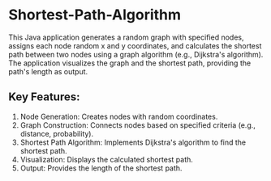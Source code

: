 # Shortest-Path-Algorithm

This Java application generates a random graph with specified nodes, assigns each node random x and y coordinates, and calculates the shortest path between two nodes using a graph algorithm (e.g., Dijkstra's algorithm). The application visualizes the graph and the shortest path, providing the path's length as output.

## Key Features:

<ol>
  <li>Node Generation: Creates nodes with random coordinates.</li>
<li>Graph Construction: Connects nodes based on specified criteria (e.g., distance, probability).</li>
<li>Shortest Path Algorithm: Implements Dijkstra's algorithm to find the shortest path.</li>
<li>Visualization: Displays the calculated shortest path.</li>
<li>Output: Provides the length of the shortest path.</li>
</ol>

